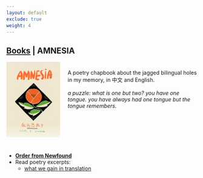 ```yaml
---
layout: default
exclude: true
weight: 4
---
```


[Books](books) | AMNESIA
-------


<div style="float:left; margin-right:20px;"><img src="assets/amnesia.jpg" style="height:200px;"></div><div style="height:200px; padding-top:20px;">A poetry chapbook about the jagged bilingual
holes in my memory, in 中文 and English.
<br><br>
<em>a puzzle: what is one but two? you have one
tongue. you have always had one tongue but the tongue remembers.</em>
</div>

<div style="clear: both; margin: 20px;"></div>

- **[Order from Newfound](https://newfound.org/product-category/print/chapbooks/poetry/hal-y-zhang/)**
- Read poetry excerpts:
	- [what we gain in translation](http://www.kwelijournal.org/poetry-1/2019/9/6/what-we-gain-in-translation-by-hal-y-zhang)

